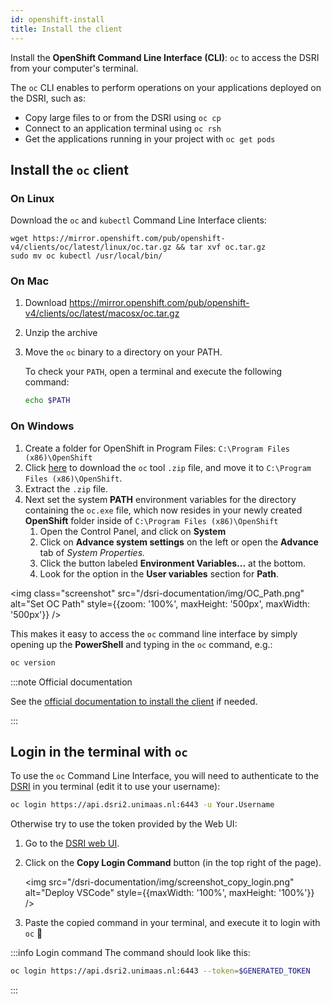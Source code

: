 ```yaml
---
id: openshift-install
title: Install the client
---
```



Install the **OpenShift Command Line Interface (CLI)**: `oc` to access the DSRI from your computer's terminal. 

The `oc` CLI enables to perform operations on your applications deployed on the DSRI, such as:

* Copy large files to or from the DSRI using `oc cp`
* Connect to an application terminal using `oc rsh`
* Get the applications running in your project with `oc get pods`

## Install the `oc` client

### On Linux

Download the `oc` and `kubectl` Command Line Interface clients:

```shell
wget https://mirror.openshift.com/pub/openshift-v4/clients/oc/latest/linux/oc.tar.gz && tar xvf oc.tar.gz
sudo mv oc kubectl /usr/local/bin/
```

### On Mac

1. Download https://mirror.openshift.com/pub/openshift-v4/clients/oc/latest/macosx/oc.tar.gz

2. Unzip the archive

3. Move the `oc` binary to a directory on your PATH.

   To check your `PATH`, open a terminal and execute the following command:

   ```bash
   echo $PATH
   ```

### On Windows

1. Create a folder for OpenShift in Program Files: `C:\Program Files (x86)\OpenShift`
2. Click [here](https://mirror.openshift.com/pub/openshift-v4/clients/oc/latest/windows/oc.zip) to download the `oc` tool `.zip` file, and move it to `C:\Program Files (x86)\OpenShift`.
3. Extract the `.zip` file.
4. Next set the system **PATH** environment variables for the directory containing the `oc.exe` file, which now resides in your newly created **OpenShift** folder inside of `C:\Program Files (x86)\OpenShift`
   1. Open the Control Panel, and click on **System**
   2. Click on **Advance system settings** on the left or open the **Advance** tab of *System Properties.* 
   3. Click the button labeled **Environment Variables...** at the bottom. 
   4. Look for the option in the **User variables** section for **Path**.

<img class="screenshot" src="/dsri-documentation/img/OC_Path.png" alt="Set OC Path" style={{zoom: '100%', maxHeight: '500px', maxWidth: '500px'}} />

This makes it easy to access the `oc` command line interface by simply opening up the **PowerShell** and typing in the `oc` command, e.g.:

```powershell
oc version
```

:::note Official documentation

See the [official documentation to install the client](https://docs.okd.io/latest/cli_reference/openshift_cli/getting-started-cli.html#installing-openshift-cli) if needed.

:::

## Login in the terminal with `oc`

To use the `oc` Command Line Interface, you will need to authenticate to the [DSRI](https://console-openshift-console.apps.dsri2.unimaas.nl/console) in you terminal (edit it to use your username):

```bash
oc login https://api.dsri2.unimaas.nl:6443 -u Your.Username
```

Otherwise try to use the token provided by the Web UI:

1. Go to the [DSRI web UI](https://console-openshift-console.apps.dsri2.unimaas.nl/console).

2. Click on the **Copy Login Command** button (in the top right of the page).

   <img src="/dsri-documentation/img/screenshot_copy_login.png" alt="Deploy VSCode" style={{maxWidth: '100%', maxHeight: '100%'}} />

3. Paste the copied command in your terminal, and execute it to login with `oc` 🔑

:::info Login command
The command should look like this:

```bash
oc login https://api.dsri2.unimaas.nl:6443 --token=$GENERATED_TOKEN
```
:::